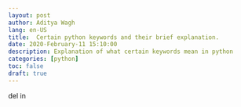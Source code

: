 ```yaml
---
layout: post
author: Aditya Wagh
lang: en-US
title:  Certain python keywords and their brief explanation.
date: 2020-February-11 15:10:00
description: Explanation of what certain keywords mean in python
categories: [python]
toc: false
draft: true
---
```

del
in
